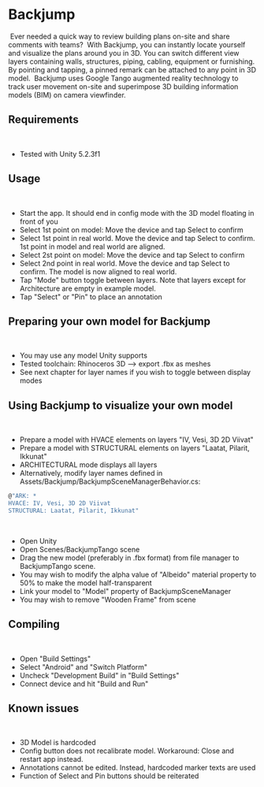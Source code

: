 # Backjump
​
Ever needed a quick way to review building plans on-site and share comments with teams?
​
With Backjump, you can instantly locate yourself and visualize the plans around you in 3D. You can switch different view layers containing walls, structures, piping, cabling, equipment or furnishing. By pointing and tapping, a pinned remark can be attached to any point in 3D model.
​
Backjump uses Google Tango augmented reality technology to track user movement on-site and superimpose 3D building information models (BIM) on camera viewfinder.
​
## Requirements
​
  - Tested with Unity 5.2.3f1
​
## Usage
​
  - Start the app. It should end in config mode with the 3D model floating in front of you
  - Select 1st point on model: Move the device and tap Select to confirm
  - Select 1st point in real world. Move the device and tap Select to confirm. 1st point in model and real world are aligned.
  - Select 2st point on model: Move the device and tap Select to confirm
  - Select 2nd point in real world. Move the device and tap Select to confirm. The model is now aligned to real world. 
​
  - Tap "Mode" button toggle between layers. Note that layers except for Architecture are empty in example model.
  - Tap "Select" or "Pin" to place an annotation
​
## Preparing your own model for Backjump
​
  - You may use any model Unity supports
  - Tested toolchain: Rhinoceros 3D --> export .fbx as meshes
  - See next chapter for layer names if you wish to toggle between display modes
​
## Using Backjump to visualize your own model
​
  - Prepare a model with HVACE elements on layers "IV, Vesi, 3D 2D Viivat"
  - Prepare a model with STRUCTURAL elements on layers "Laatat, Pilarit, Ikkunat"
  - ARCHITECTURAL mode displays all layers
  - Alternatively, modify layer names defined in Assets/Backjump/BackjumpSceneManagerBehavior.cs:
​
```sh
@"ARK: *
HVACE: IV, Vesi, 3D 2D Viivat
STRUCTURAL: Laatat, Pilarit, Ikkunat"
```
​
  - Open Unity
  - Open Scenes/BackjumpTango scene
  - Drag the new model (preferably in .fbx format) from file manager to BackjumpTango scene.
  - You may wish to modify the alpha value of "Albeido" material property to 50% to make the model half-transparent
  - Link your model to "Model" property of BackjumpSceneManager
  - You may wish to remove "Wooden Frame" from scene
​
## Compiling
​
  - Open "Build Settings"
  - Select "Android" and "Switch Platform"
  - Uncheck "Development Build" in "Build Settings"
  - Connect device and hit "Build and Run"
​
## Known issues
​
  - 3D Model is hardcoded
  - Config button does not recalibrate model. Workaround: Close and restart app instead.
  - Annotations cannot be edited. Instead, hardcoded marker texts are used
  - Function of Select and Pin buttons should be reiterated